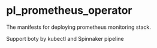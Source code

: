# pl_prometheus_operator
The manifests for deploying prometheus monitoring stack.

Support boty by kubectl and Spinnaker pipeline
